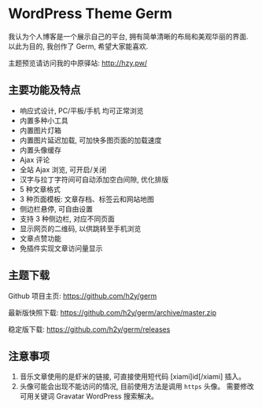 # WordPress Theme Germ

我认为个人博客是一个展示自己的平台, 拥有简单清晰的布局和美观华丽的界面. 以此为目的, 我创作了 Germ, 希望大家能喜欢.

主题预览请访问我的中原驿站: <http://hzy.pw/>


## 主要功能及特点

- 响应式设计, PC/平板/手机 均可正常浏览
- 内置多种小工具
- 内置图片灯箱
- 内置图片延迟加载, 可加快多图页面的加载速度
- 内置头像缓存
- Ajax 评论
- 全站 Ajax 浏览, 可开启/关闭
- 汉字与拉丁字符间可自动添加空白间隙, 优化排版
- 5 种文章格式
- 3 种页面模板: 文章存档、标签云和网站地图
- 侧边栏悬停, 可自由设置
- 支持 3 种侧边栏, 对应不同页面
- 显示网页的二维码, 以供跳转至手机浏览
- 文章点赞功能
- 免插件实现文章访问量显示


## 主题下载

Github 项目主页: <https://github.com/h2y/germ>

最新版快照下载: <https://github.com/h2y/germ/archive/master.zip>

稳定版下载: <https://github.com/h2y/germ/releases>


## 注意事项
1. 音乐文章使用的是虾米的链接, 可直接使用短代码 [xiami]id[/xiami] 插入。
2. 头像可能会出现不能访问的情况, 目前使用方法是调用 `https` 头像。 需要修改可用关键词 Gravatar WordPress 搜索解决。
